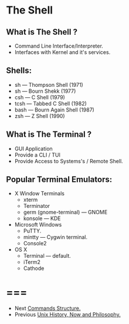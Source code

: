 The Shell
===
  

What is The Shell ?
---

- Command Line Interface/Interpreter. 
- Interfaces with Kernel and it's services.


Shells:
----

-  sh  — Thompson Shell (1971) 
-  sh  — Bourn Shekk (1977)
-  csh — C Shell (1979)
- tcsh — Tabbed C Shell (1982)
- bash — Bourn Again Shell (1987)
-  zsh — Z Shell (1990)

What is The Terminal ?
---

- GUI Application 
- Provide a CLI / TUI
- Provide Access to Systems's / Remote Shell.

Popular Terminal Emulators:
---

- X Window Terminals
  - xterm
  - Terminator
  - germ (gnome-terminal) — GNOME
  - konsole — KDE
- Microsoft Windows
  - PuTTY.
  - mintty — Cygwin terminal.
  - Console2
- OS X
  - Terminal — default.
  - iTerm2
  - Cathode
  
 ===
 ===
 
- Next [Commands Structure.](03.commands-structure.md)
- Previous [Unix History, Now and Philosophy.](01.history.md)
